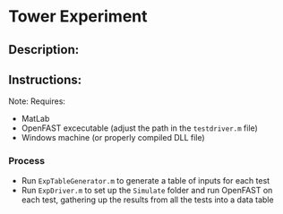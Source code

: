 # Tower Experiment

## Description:

## Instructions:
Note: Requires:
- MatLab
- OpenFAST excecutable (adjust the path in the `testdriver.m` file)
- Windows machine (or properly compiled DLL file)

### Process 
- Run `ExpTableGenerator.m` to generate a table of inputs for each test
- Run `ExpDriver.m` to set up the `Simulate` folder and run OpenFAST on each test, gathering up the results from all the tests into a data table
